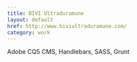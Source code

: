 ```yaml
---
title: BIVI Ultraduramune
layout: default
href: http://www.biviultraduramune.com/
category: work
---
```



Adobe CQ5 CMS, Handlebars, SASS, Grunt
